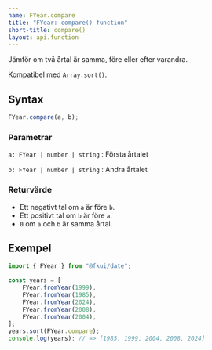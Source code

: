 ```yaml
---
name: FYear.compare
title: "FYear: compare() function"
short-title: compare()
layout: api.function
---
```


Jämför om två årtal är samma, före eller efter varandra.

Kompatibel med `Array.sort()`.

## Syntax

```ts nocompile nolint
FYear.compare(a, b);
```

### Parametrar

`a: FYear | number | string`
: Första årtalet

`b: FYear | number | string`
: Andra årtalet

### Returvärde

- Ett negativt tal om `a` är före `b`.
- Ett positivt tal om `b` är före `a`.
- `0` om `a` och `b` är samma årtal.

## Exempel

```ts
import { FYear } from "@fkui/date";

const years = [
    FYear.fromYear(1999),
    FYear.fromYear(1985),
    FYear.fromYear(2024),
    FYear.fromYear(2008),
    FYear.fromYear(2004),
];
years.sort(FYear.compare);
console.log(years); // => [1985, 1999, 2004, 2008, 2024]
```
